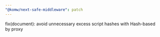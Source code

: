 ```yaml
---
"@komw/next-safe-middleware": patch
---
```


fix(document): avoid unnecessary excess script hashes with Hash-based by proxy

